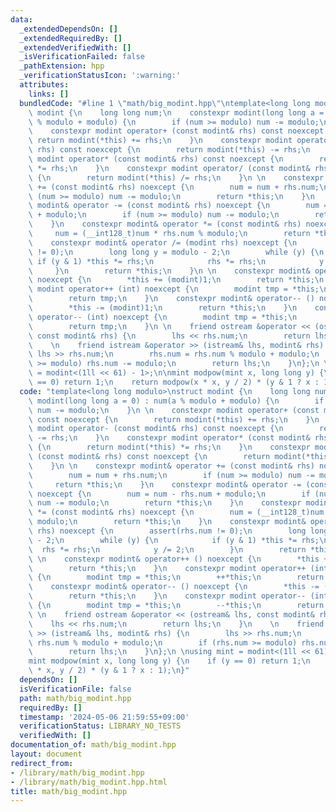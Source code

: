 ```yaml
---
data:
  _extendedDependsOn: []
  _extendedRequiredBy: []
  _extendedVerifiedWith: []
  _isVerificationFailed: false
  _pathExtension: hpp
  _verificationStatusIcon: ':warning:'
  attributes:
    links: []
  bundledCode: "#line 1 \"math/big_modint.hpp\"\ntemplate<long long modulo>\nstruct\
    \ modint {\n    long long num;\n    constexpr modint(long long a = 0) : num(a\
    \ % modulo + modulo) {\n        if (num >= modulo) num -= modulo;\n    }\n \n\
    \    constexpr modint operator+ (const modint& rhs) const noexcept {\n       \
    \ return modint(*this) += rhs;\n    }\n    constexpr modint operator- (const modint&\
    \ rhs) const noexcept {\n        return modint(*this) -= rhs;\n    }\n    constexpr\
    \ modint operator* (const modint& rhs) const noexcept {\n        return modint(*this)\
    \ *= rhs;\n    }\n    constexpr modint operator/ (const modint& rhs) const noexcept\
    \ {\n        return modint(*this) /= rhs;\n    }\n \n    constexpr modint& operator\
    \ += (const modint& rhs) noexcept {\n        num = num + rhs.num;\n        if\
    \ (num >= modulo) num -= modulo;\n        return *this;\n    }\n    constexpr\
    \ modint& operator -= (const modint& rhs) noexcept {\n        num = num - rhs.num\
    \ + modulo;\n        if (num >= modulo) num -= modulo;\n        return *this;\n\
    \    }\n    constexpr modint& operator *= (const modint& rhs) noexcept {\n   \
    \     num = (__int128_t)num * rhs.num % modulo;\n        return *this;\n    }\n\
    \    constexpr modint& operator /= (modint rhs) noexcept {\n        assert(rhs.num\
    \ != 0);\n        long long y = modulo - 2;\n        while (y) {\n           \
    \ if (y & 1) *this *= rhs;\n            rhs *= rhs;\n            y /= 2;\n   \
    \     }\n        return *this;\n    }\n \n    constexpr modint& operator++ ()\
    \ noexcept {\n        *this += (modint)1;\n        return *this;\n    }\n    constexpr\
    \ modint operator++ (int) noexcept {\n        modint tmp = *this;\n        ++*this;\n\
    \        return tmp;\n    }\n    constexpr modint& operator-- () noexcept {\n\
    \        *this -= (modint)1;\n        return *this;\n    }\n    constexpr modint\
    \ operator-- (int) noexcept {\n        modint tmp = *this;\n        --*this;\n\
    \        return tmp;\n    }\n \n    friend ostream &operator << (ostream& lhs,\
    \ const modint& rhs) {\n        lhs << rhs.num;\n        return lhs;\n    }\n\
    \    \n    friend istream &operator >> (istream& lhs, modint& rhs) {\n       \
    \ lhs >> rhs.num;\n        rhs.num = rhs.num % modulo + modulo;\n        if (rhs.num\
    \ >= modulo) rhs.num -= modulo;\n        return lhs;\n    }\n};\n \nusing mint\
    \ = modint<(1ll << 61) - 1>;\n\nmint modpow(mint x, long long y) {\n    if (y\
    \ == 0) return 1;\n    return modpow(x * x, y / 2) * (y & 1 ? x : 1);\n}\n"
  code: "template<long long modulo>\nstruct modint {\n    long long num;\n    constexpr\
    \ modint(long long a = 0) : num(a % modulo + modulo) {\n        if (num >= modulo)\
    \ num -= modulo;\n    }\n \n    constexpr modint operator+ (const modint& rhs)\
    \ const noexcept {\n        return modint(*this) += rhs;\n    }\n    constexpr\
    \ modint operator- (const modint& rhs) const noexcept {\n        return modint(*this)\
    \ -= rhs;\n    }\n    constexpr modint operator* (const modint& rhs) const noexcept\
    \ {\n        return modint(*this) *= rhs;\n    }\n    constexpr modint operator/\
    \ (const modint& rhs) const noexcept {\n        return modint(*this) /= rhs;\n\
    \    }\n \n    constexpr modint& operator += (const modint& rhs) noexcept {\n\
    \        num = num + rhs.num;\n        if (num >= modulo) num -= modulo;\n   \
    \     return *this;\n    }\n    constexpr modint& operator -= (const modint& rhs)\
    \ noexcept {\n        num = num - rhs.num + modulo;\n        if (num >= modulo)\
    \ num -= modulo;\n        return *this;\n    }\n    constexpr modint& operator\
    \ *= (const modint& rhs) noexcept {\n        num = (__int128_t)num * rhs.num %\
    \ modulo;\n        return *this;\n    }\n    constexpr modint& operator /= (modint\
    \ rhs) noexcept {\n        assert(rhs.num != 0);\n        long long y = modulo\
    \ - 2;\n        while (y) {\n            if (y & 1) *this *= rhs;\n          \
    \  rhs *= rhs;\n            y /= 2;\n        }\n        return *this;\n    }\n\
    \ \n    constexpr modint& operator++ () noexcept {\n        *this += (modint)1;\n\
    \        return *this;\n    }\n    constexpr modint operator++ (int) noexcept\
    \ {\n        modint tmp = *this;\n        ++*this;\n        return tmp;\n    }\n\
    \    constexpr modint& operator-- () noexcept {\n        *this -= (modint)1;\n\
    \        return *this;\n    }\n    constexpr modint operator-- (int) noexcept\
    \ {\n        modint tmp = *this;\n        --*this;\n        return tmp;\n    }\n\
    \ \n    friend ostream &operator << (ostream& lhs, const modint& rhs) {\n    \
    \    lhs << rhs.num;\n        return lhs;\n    }\n    \n    friend istream &operator\
    \ >> (istream& lhs, modint& rhs) {\n        lhs >> rhs.num;\n        rhs.num =\
    \ rhs.num % modulo + modulo;\n        if (rhs.num >= modulo) rhs.num -= modulo;\n\
    \        return lhs;\n    }\n};\n \nusing mint = modint<(1ll << 61) - 1>;\n\n\
    mint modpow(mint x, long long y) {\n    if (y == 0) return 1;\n    return modpow(x\
    \ * x, y / 2) * (y & 1 ? x : 1);\n}"
  dependsOn: []
  isVerificationFile: false
  path: math/big_modint.hpp
  requiredBy: []
  timestamp: '2024-05-06 21:59:55+09:00'
  verificationStatus: LIBRARY_NO_TESTS
  verifiedWith: []
documentation_of: math/big_modint.hpp
layout: document
redirect_from:
- /library/math/big_modint.hpp
- /library/math/big_modint.hpp.html
title: math/big_modint.hpp
---
```

